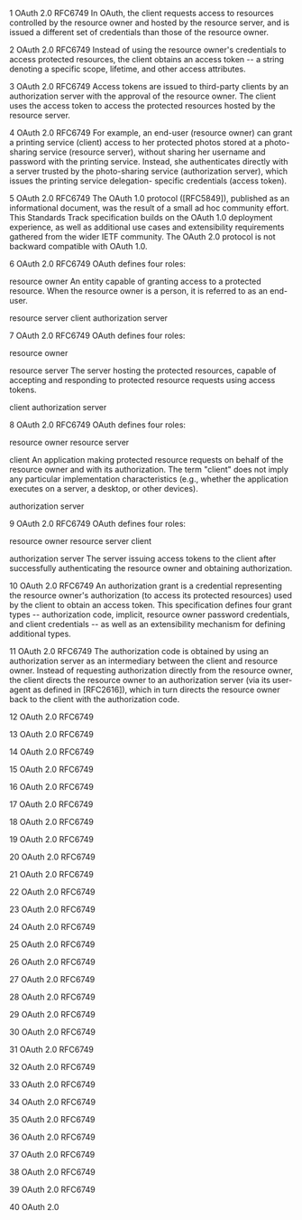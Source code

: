 1
OAuth 2.0 RFC6749
In OAuth, the client requests access to resources controlled
   by the resource owner and hosted by the resource server, and is
   issued a different set of credentials than those of the resource
   owner.





2
OAuth 2.0 RFC6749
Instead of using the resource owner's credentials to access protected
   resources, the client obtains an access token -- a string denoting a
   specific scope, lifetime, and other access attributes.  





3
OAuth 2.0 RFC6749
Access tokens
   are issued to third-party clients by an authorization server with the
   approval of the resource owner.  The client uses the access token to
   access the protected resources hosted by the resource server.






4
OAuth 2.0 RFC6749
For example, an end-user (resource owner) can grant a printing
   service (client) access to her protected photos stored at a photo-
   sharing service (resource server), without sharing her username and
   password with the printing service.  Instead, she authenticates
   directly with a server trusted by the photo-sharing service
   (authorization server), which issues the printing service delegation-
   specific credentials (access token).






5
OAuth 2.0 RFC6749
The OAuth 1.0 protocol ([RFC5849]), published as an informational
   document, was the result of a small ad hoc community effort.  This
   Standards Track specification builds on the OAuth 1.0 deployment
   experience, as well as additional use cases and extensibility
   requirements gathered from the wider IETF community.  The OAuth 2.0
   protocol is not backward compatible with OAuth 1.0. 





6
OAuth 2.0 RFC6749
OAuth defines four roles:

   resource owner
      An entity capable of granting access to a protected resource.
      When the resource owner is a person, it is referred to as an
      end-user.

   resource server
   client
   authorization server





7
OAuth 2.0 RFC6749
OAuth defines four roles:

   resource owner
   
   resource server
      The server hosting the protected resources, capable of accepting
      and responding to protected resource requests using access tokens.

   client
   authorization server
   




8
OAuth 2.0 RFC6749
OAuth defines four roles:

   resource owner
   resource server

   client
      An application making protected resource requests on behalf of the
      resource owner and with its authorization.  The term "client" does
      not imply any particular implementation characteristics (e.g.,
      whether the application executes on a server, a desktop, or other
      devices).

   authorization server




9
OAuth 2.0 RFC6749
OAuth defines four roles:

   resource owner
   resource server
   client

   authorization server
      The server issuing access tokens to the client after successfully
      authenticating the resource owner and obtaining authorization.





10
OAuth 2.0 RFC6749
An authorization grant is a credential representing the resource
   owner's authorization (to access its protected resources) used by the
   client to obtain an access token.  This specification defines four
   grant types -- authorization code, implicit, resource owner password
   credentials, and client credentials -- as well as an extensibility
   mechanism for defining additional types.






11
OAuth 2.0 RFC6749
The authorization code is obtained by using an authorization server
   as an intermediary between the client and resource owner.  Instead of
   requesting authorization directly from the resource owner, the client
   directs the resource owner to an authorization server (via its
   user-agent as defined in [RFC2616]), which in turn directs the
   resource owner back to the client with the authorization code.





12
OAuth 2.0 RFC6749






13
OAuth 2.0 RFC6749






14
OAuth 2.0 RFC6749






15
OAuth 2.0 RFC6749






16
OAuth 2.0 RFC6749






17
OAuth 2.0 RFC6749






18
OAuth 2.0 RFC6749






19
OAuth 2.0 RFC6749






20
OAuth 2.0 RFC6749






21
OAuth 2.0 RFC6749






22
OAuth 2.0 RFC6749






23
OAuth 2.0 RFC6749






24
OAuth 2.0 RFC6749






25
OAuth 2.0 RFC6749






26
OAuth 2.0 RFC6749






27
OAuth 2.0 RFC6749






28
OAuth 2.0 RFC6749






29
OAuth 2.0 RFC6749






30
OAuth 2.0 RFC6749






31
OAuth 2.0 RFC6749






32
OAuth 2.0 RFC6749






33
OAuth 2.0 RFC6749






34
OAuth 2.0 RFC6749






35
OAuth 2.0 RFC6749






36
OAuth 2.0 RFC6749






37
OAuth 2.0 RFC6749






38
OAuth 2.0 RFC6749






39
OAuth 2.0 RFC6749






40
OAuth 2.0